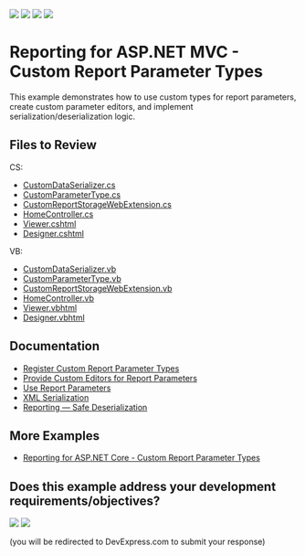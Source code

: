 <!-- default badges list -->
![](https://img.shields.io/endpoint?url=https://codecentral.devexpress.com/api/v1/VersionRange/149442262/23.2.3%2B)
[![](https://img.shields.io/badge/Open_in_DevExpress_Support_Center-FF7200?style=flat-square&logo=DevExpress&logoColor=white)](https://supportcenter.devexpress.com/ticket/details/T830516)
[![](https://img.shields.io/badge/📖_How_to_use_DevExpress_Examples-e9f6fc?style=flat-square)](https://docs.devexpress.com/GeneralInformation/403183)
[![](https://img.shields.io/badge/💬_Leave_Feedback-feecdd?style=flat-square)](#does-this-example-address-your-development-requirementsobjectives)
<!-- default badges end -->
# Reporting for ASP.NET MVC - Custom Report Parameter Types

This example demonstrates how to use custom types for report parameters, create custom parameter editors, and implement serialization/deserialization logic.

## Files to Review

CS:
- [CustomDataSerializer.cs](CS\CustomParameterEditorAspNetMvcExample\Services\CustomDataSerializer.cs)
- [CustomParameterType.cs](CS\CustomParameterEditorAspNetMvcExample\Services\CustomParameterType.cs)
- [CustomReportStorageWebExtension.cs](CS\CustomParameterEditorAspNetMvcExample\Services\CustomReportStorageWebExtension.cs)
- [HomeController.cs](CS\CustomParameterEditorAspNetMvcExample\Controllers\HomeController.cs)
- [Viewer.cshtml](CS\CustomParameterEditorAspNetMvcExample\Views\Home\Viewer.cshtml)
- [Designer.cshtml](CS\CustomParameterEditorAspNetMvcExample\Views\Home\Designer.cshtml)

VB:
- [CustomDataSerializer.vb](VB\CustomParameterEditorAspNetMvcExample\Services\CustomDataSerializer.vb)
- [CustomParameterType.vb](VB\CustomParameterEditorAspNetMvcExample\Services\CustomParameterType.vb)
- [CustomReportStorageWebExtension.vb](VB\CustomParameterEditorAspNetMvcExample\Services\CustomReportStorageWebExtension.vb)
- [HomeController.vb](VB\CustomParameterEditorAspNetMvcExample\Controllers\HomeController.vb)
- [Viewer.vbhtml](VB\CustomParameterEditorAspNetMvcExample\Views\Home\Viewer.vbhtml)
- [Designer.vbhtml](VB\CustomParameterEditorAspNetMvcExample\Views\Home\Designer.vbhtml)

## Documentation

- [Register Custom Report Parameter Types](https://docs.devexpress.com/XtraReports/400206/web-reporting/asp-net-mvc-reporting/end-user-report-designer-in-asp-net-mvc-applications/customization/register-custom-report-parameter-types)
- [Provide Custom Editors for Report Parameters](https://docs.devexpress.com/XtraReports/115352/create-end-user-reporting-applications/web-reporting/document-viewer/html5-document-viewer/api-and-customization/provide-custom-editors-for-report-parameters)
- [Use Report Parameters](https://docs.devexpress.com/XtraReports/4812/detailed-guide-to-devexpress-reporting/shape-report-data/use-report-parameter)
- [XML Serialization](https://docs.devexpress.com/XtraReports/10011/detailed-guide-to-devexpress-reporting/store-and-distribute-reports/store-report-layouts-and-documents/xml-serialization)
- [Reporting — Safe Deserialization](https://docs.devexpress.com/XtraReports/404485/safe-deserialization)

## More Examples

- [Reporting for ASP.NET Core - Custom Report Parameter Types](https://github.com/DevExpress-Examples/reporting-asp-net-core-custom-parameter-editor)


<!-- feedback -->
## Does this example address your development requirements/objectives?

[<img src="https://www.devexpress.com/support/examples/i/yes-button.svg"/>](https://www.devexpress.com/support/examples/survey.xml?utm_source=github&utm_campaign=reporting-mvc-custom-parameter-editor&~~~was_helpful=yes) [<img src="https://www.devexpress.com/support/examples/i/no-button.svg"/>](https://www.devexpress.com/support/examples/survey.xml?utm_source=github&utm_campaign=reporting-mvc-custom-parameter-editor&~~~was_helpful=no)

(you will be redirected to DevExpress.com to submit your response)
<!-- feedback end -->
